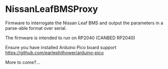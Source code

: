 # NissanLeafBMSProxy
Firmware to interrogate the Nissan Leaf BMS and output the parameters in a parse-able format over serial.

The firmware is intended to run on RP2040 (CANBED RP2040)

Ensure you have installed Arduino Pico board support https://github.com/earlephilhower/arduino-pico

More to come?...
